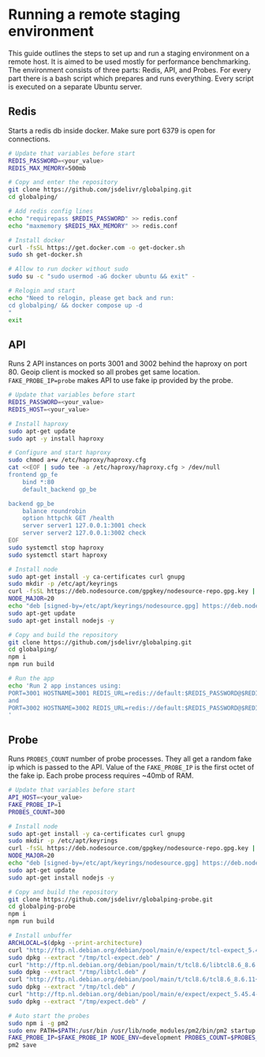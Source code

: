 # Running a remote staging environment

This guide outlines the steps to set up and run a staging environment on a remote host. It is aimed to be used mostly for performance benchmarking. The environment consists of three parts: Redis, API, and Probes. For every part there is a bash script which prepares and runs everything. Every script is executed on a separate Ubuntu server.

## Redis

Starts a redis db inside docker. Make sure port 6379 is open for connections.

```bash
# Update that variables before start
REDIS_PASSWORD=<your_value>
REDIS_MAX_MEMORY=500mb

# Copy and enter the repository
git clone https://github.com/jsdelivr/globalping.git
cd globalping/

# Add redis config lines
echo "requirepass $REDIS_PASSWORD" >> redis.conf
echo "maxmemory $REDIS_MAX_MEMORY" >> redis.conf

# Install docker
curl -fsSL https://get.docker.com -o get-docker.sh
sudo sh get-docker.sh

# Allow to run docker without sudo
sudo su -c "sudo usermod -aG docker ubuntu && exit" -

# Relogin and start
echo "Need to relogin, please get back and run:
cd globalping/ && docker compose up -d
"
exit
```

## API

Runs 2 API instances on ports 3001 and 3002 behind the haproxy on port 80. Geoip client is mocked so all probes get same location. `FAKE_PROBE_IP=probe` makes API to use fake ip provided by the probe.

```bash
# Update that variables before start
REDIS_PASSWORD=<your_value>
REDIS_HOST=<your_value>

# Install haproxy
sudo apt-get update
sudo apt -y install haproxy

# Configure and start haproxy
sudo chmod a+w /etc/haproxy/haproxy.cfg
cat <<EOF | sudo tee -a /etc/haproxy/haproxy.cfg > /dev/null
frontend gp_fe
    bind *:80
    default_backend gp_be

backend gp_be
    balance roundrobin
    option httpchk GET /health
    server server1 127.0.0.1:3001 check
    server server2 127.0.0.1:3002 check
EOF
sudo systemctl stop haproxy
sudo systemctl start haproxy

# Install node
sudo apt-get install -y ca-certificates curl gnupg
sudo mkdir -p /etc/apt/keyrings
curl -fsSL https://deb.nodesource.com/gpgkey/nodesource-repo.gpg.key | sudo gpg --dearmor -o /etc/apt/keyrings/nodesource.gpg
NODE_MAJOR=20
echo "deb [signed-by=/etc/apt/keyrings/nodesource.gpg] https://deb.nodesource.com/node_$NODE_MAJOR.x nodistro main" | sudo tee /etc/apt/sources.list.d/nodesource.list
sudo apt-get update
sudo apt-get install nodejs -y

# Copy and build the repository
git clone https://github.com/jsdelivr/globalping.git
cd globalping/
npm i
npm run build

# Run the app
echo 'Run 2 app instances using:
PORT=3001 HOSTNAME=3001 REDIS_URL=redis://default:$REDIS_PASSWORD@$REDIS_HOST:6379 NODE_ENV=production ADMIN_KEY=admin FAKE_PROBE_IP=probe NEW_RELIC_ENABLED=false NEW_RELIC_LOG_ENABLED=false node dist/index.js
and
PORT=3002 HOSTNAME=3002 REDIS_URL=redis://default:$REDIS_PASSWORD@$REDIS_HOST:6379 NODE_ENV=production ADMIN_KEY=admin FAKE_PROBE_IP=probe NEW_RELIC_ENABLED=false NEW_RELIC_LOG_ENABLED=false node dist/index.js
'
```

## Probe

Runs `PROBES_COUNT` number of probe processes. They all get a random fake ip which is passed to the API. Value of the `FAKE_PROBE_IP` is the first octet of the fake ip. Each probe process requires ~40mb of RAM.

```bash
# Update that variables before start
API_HOST=<your_value>
FAKE_PROBE_IP=1
PROBES_COUNT=300

# Install node
sudo apt-get install -y ca-certificates curl gnupg
sudo mkdir -p /etc/apt/keyrings
curl -fsSL https://deb.nodesource.com/gpgkey/nodesource-repo.gpg.key | sudo gpg --dearmor -o /etc/apt/keyrings/nodesource.gpg
NODE_MAJOR=20
echo "deb [signed-by=/etc/apt/keyrings/nodesource.gpg] https://deb.nodesource.com/node_$NODE_MAJOR.x nodistro main" | sudo tee /etc/apt/sources.list.d/nodesource.list
sudo apt-get update
sudo apt-get install nodejs -y

# Copy and build the repository
git clone https://github.com/jsdelivr/globalping-probe.git
cd globalping-probe
npm i
npm run build

# Install unbuffer
ARCHLOCAL=$(dpkg --print-architecture)
curl "http://ftp.nl.debian.org/debian/pool/main/e/expect/tcl-expect_5.45.4-2+b1_${ARCHLOCAL}.deb" -o "/tmp/tcl-expect.deb"
sudo dpkg --extract "/tmp/tcl-expect.deb" /
curl "http://ftp.nl.debian.org/debian/pool/main/t/tcl8.6/libtcl8.6_8.6.11+dfsg-1_${ARCHLOCAL}.deb" -o "/tmp/libtcl.deb"
sudo dpkg --extract "/tmp/libtcl.deb" /
curl "http://ftp.nl.debian.org/debian/pool/main/t/tcl8.6/tcl8.6_8.6.11+dfsg-1_${ARCHLOCAL}.deb" -o "/tmp/tcl.deb"
sudo dpkg --extract "/tmp/tcl.deb" /
curl "http://ftp.nl.debian.org/debian/pool/main/e/expect/expect_5.45.4-2+b1_${ARCHLOCAL}.deb" -o "/tmp/expect.deb"
sudo dpkg --extract "/tmp/expect.deb" /

# Auto start the probes
sudo npm i -g pm2
sudo env PATH=$PATH:/usr/bin /usr/lib/node_modules/pm2/bin/pm2 startup systemd -u ubuntu --hp /home/ubuntu
FAKE_PROBE_IP=$FAKE_PROBE_IP NODE_ENV=development PROBES_COUNT=$PROBES_COUNT API_HOST=ws://$API_HOST pm2 start dist/index.js
pm2 save
```
